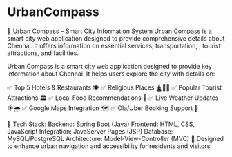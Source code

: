 # UrbanCompass
🌆 Urban Compass – Smart City Information System Urban Compass is a smart city web application designed to provide comprehensive details about Chennai. It offers information on essential services, transportation, , tourist attractions, and facilities.

Urban Compass is a smart city web application designed to provide key information about Chennai. 
It helps users explore the city with details on:

✅ Top 5 Hotels & Restaurants 🍽️
✅ Religious Places 🛕🕌⛪
✅ Popular Tourist Attractions 🏛️
✅ Local Food Recommendations 🍛
✅ Live Weather Updates ☀️🌧️
✅ Google Maps Integration 🗺️
✅ Ola/Uber Booking Support 🚖

🔹 Tech Stack:
Backend: Spring Boot (Java)
Frontend: HTML, CSS, JavaScript
Integration: JavaServer Pages (JSP)
Database: MySQL/PostgreSQL
Architecture: Model-View-Controller (MVC)
🚀 Designed to enhance urban navigation and accessibility for residents and visitors!
